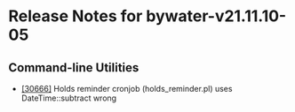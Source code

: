 
# Release Notes for bywater-v21.11.10-05

## Command-line Utilities

- [[30666]](http://bugs.koha-community.org/bugzilla3/show_bug.cgi?id=30666) Holds reminder cronjob (holds_reminder.pl) uses DateTime::subtract wrong


